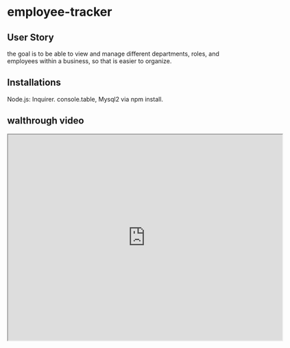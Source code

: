 # employee-tracker
## User Story
the goal is to be able to view and manage different departments, roles, and employees within a business, so that is easier to organize.


## Installations
Node.js: Inquirer. console.table, Mysql2 via npm install. 

## walthrough video 
<iframe src="https://drive.google.com/file/d/1tnRGcpiZwjeNWc_7ya7TuGbMT0-iOHKk/preview" width="640" height="480"></iframe>
